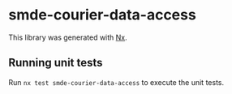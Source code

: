 # smde-courier-data-access

This library was generated with [Nx](https://nx.dev).

## Running unit tests

Run `nx test smde-courier-data-access` to execute the unit tests.
